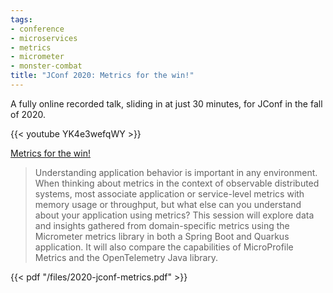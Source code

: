 ```yaml
---
tags:
- conference
- microservices
- metrics
- micrometer
- monster-combat
title: "JConf 2020: Metrics for the win!"
---
```


A fully online recorded talk, sliding in at just 30 minutes, for JConf in the fall of 2020.

{{< youtube YK4e3wefqWY >}}

<!--more-->

[Metrics for the win!](https://jconf.dev/session?id=5666)

> Understanding application behavior is important in any environment. When thinking about metrics in the context of observable distributed systems, most associate application or service-level metrics with memory usage or throughput, but what else can you understand about your application using metrics? This session will explore data and insights gathered from domain-specific metrics using the Micrometer metrics library in both a Spring Boot and Quarkus application. It will also compare the capabilities of MicroProfile Metrics and the OpenTelemetry Java library.

{{< pdf "/files/2020-jconf-metrics.pdf" >}}